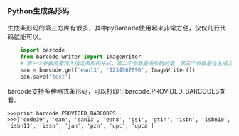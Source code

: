 ### Python生成条形码

生成条形码的第三方库有很多，其中pyBarcode使用起来非常方便，仅仅几行代码就能可以。

```python
    import barcode
    from barcode.writer import ImageWriter
    # 第一个参数需要传入指定条形码格式，第二个参数是条形码的值，第三个参数是在生成方式，有SVG和PNG两种格式。
    ean = barcode.get('ean13', '1234567890', ImageWriter())
    ean.save('test')
```

barcode支持多种格式条形码，可以打印出barcode.PROVIDED_BARCODES查看。
```
>>>print barcode.PROVIDED_BARCODES
>>>['code39', 'ean', 'ean13', 'ean8', 'gs1', 'gtin', 'isbn', 'isbn10', 'isbn13', 'issn', 'jan', 'pzn', 'upc', 'upca']
```
